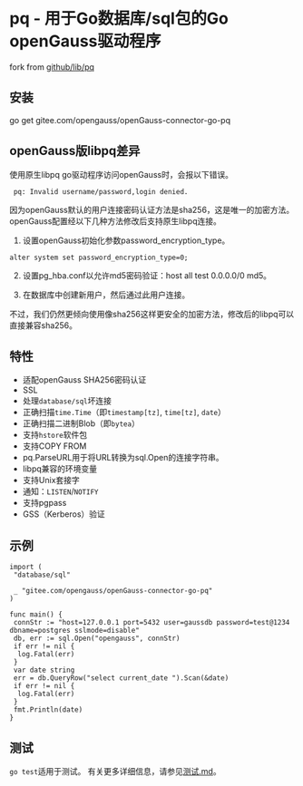 # pq - 用于Go数据库/sql包的Go openGauss驱动程序

fork from [github/lib/pq](https://github.com/lib/pq)

## 安装

  go get gitee.com/opengauss/openGauss-connector-go-pq

## openGauss版libpq差异

使用原生libpq go驱动程序访问openGauss时，会报以下错误。

```
 pq: Invalid username/password,login denied.
```

因为openGauss默认的用户连接密码认证方法是sha256，这是唯一的加密方法。 openGauss配置经以下几种方法修改后支持原生libpq连接。

1. 设置openGauss初始化参数password_encryption_type。

```
alter system set password_encryption_type=0;
```

2. 设置pg_hba.conf以允许md5密码验证：host all test 0.0.0.0/0 md5。

3. 在数据库中创建新用户，然后通过此用户连接。

不过，我们仍然更倾向使用像sha256这样更安全的加密方法，修改后的libpq可以直接兼容sha256。

## 特性

* 适配openGauss SHA256密码认证
* SSL
* 处理`database/sql`坏连接
* 正确扫描`time.Time`（即`timestamp[tz]`, `time[tz]`, `date`）
* 正确扫描二进制Blob（即`bytea`）
* 支持`hstore`软件包
* 支持COPY FROM
* pq.ParseURL用于将URL转换为sql.Open的连接字符串。
* libpq兼容的环境变量
* 支持Unix套接字
* 通知：`LISTEN`/`NOTIFY`
* 支持pgpass
* GSS（Kerberos）验证

## 示例

```
import (
 "database/sql"

 _ "gitee.com/opengauss/openGauss-connector-go-pq"
)

func main() {
 connStr := "host=127.0.0.1 port=5432 user=gaussdb password=test@1234 dbname=postgres sslmode=disable"
 db, err := sql.Open("opengauss", connStr)
 if err != nil {
  log.Fatal(err)
 }
 var date string
 err = db.QueryRow("select current_date ").Scan(&date)
 if err != nil {
  log.Fatal(err)
 }
 fmt.Println(date)
}
```

## 测试

`go test`适用于测试。 有关更多详细信息，请参见[测试.md](TESTS.md)。
